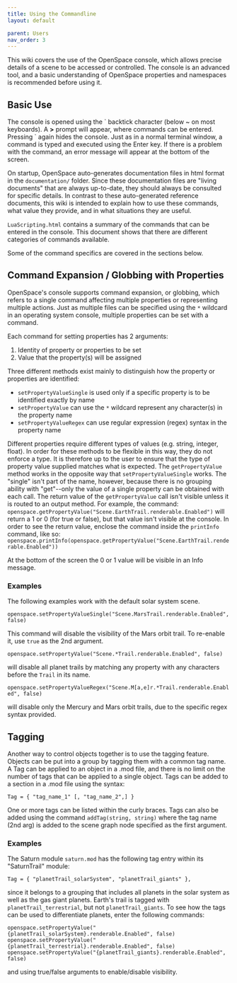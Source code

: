 ```yaml
---
title: Using the Commandline
layout: default

parent: Users
nav_order: 3
---
```


This wiki covers the use of the OpenSpace console, which allows precise details of a scene to be accessed or controlled.  The console is an advanced tool, and a basic understanding of OpenSpace properties and namespaces is recommended before using it.

## Basic Use
The console is opened using the \` backtick character (below ~ on most keyboards). A **>** prompt will appear, where commands can be entered. Pressing \` again hides the console.  Just as in a normal terminal window, a command is typed and executed using the Enter key.  If there is a problem with the command, an error message will appear at the bottom of the screen.

On startup, OpenSpace auto-generates documentation files in html format in the `documentation/` folder.  Since these documentation files are "living documents" that are always up-to-date, they should always be consulted for specific details.  In contrast to these auto-generated reference documents, this wiki is intended to explain how to use these commands, what value they provide, and in what situations they are useful.

`LuaScripting.html` contains a summary of the commands that can be entered in the console.  This document shows that there are different categories of commands available.

Some of the command specifics are covered in the sections below.

## Command Expansion / Globbing with Properties
OpenSpace's console supports command expansion, or globbing, which refers to a single command affecting multiple properties or representing multiple actions.  Just as multiple files can be specified using the `*` wildcard in an operating system console, multiple properties can be set with a command.

Each command for setting properties has 2 arguments:
1. Identity of property or properties to be set
2. Value that the property(s) will be assigned

Three different methods exist mainly to distinguish how the property or properties are identified: 
* `setPropertyValueSingle` is used only if a specific property is to be identified exactly by name
* `setPropertyValue` can use the `*` wildcard represent any character(s) in the property name
* `setPropertyValueRegex` can use regular expression (regex) syntax in the property name

Different properties require different types of values (e.g. string, integer, float).  In order for these methods to be flexible in this way, they do not enforce a type.  It is therefore up to the user to ensure that the type of property value supplied matches what is expected.
The `getPropertyValue` method works in the opposite way that `setPropertyValueSingle` works.  The "single" isn't part of the name, however, because there is no grouping ability with "get"--only the value of a single property can be obtained with each call.  The return value of the `getPropertyValue` call isn't visible unless it is routed to an output method.  For example, the command:
`openspace.getPropertyValue("Scene.EarthTrail.renderable.Enabled")`
will return a 1 or 0 (for true or false), but that value isn't visible at the console.  In order to see the return value, enclose the command inside the `printInfo` command, like so:
`openspace.printInfo(openspace.getPropertyValue("Scene.EarthTrail.renderable.Enabled"))`

At the bottom of the screen the 0 or 1 value will be visible in an Info message.

### Examples
The following examples work with the default solar system scene.

`openspace.setPropertyValueSingle("Scene.MarsTrail.renderable.Enabled", false)`

This command will disable the visibility of the Mars orbit trail.  To re-enable it, use `true` as the 2nd argument.

`openspace.setPropertyValue("Scene.*Trail.renderable.Enabled", false)`

will disable all planet trails by matching any property with any characters before the `Trail` in its name.

`openspace.setPropertyValueRegex("Scene.M[a,e]r.*Trail.renderable.Enabled", false)`

will disable only the Mercury and Mars orbit trails, due to the specific regex syntax provided.

## Tagging
Another way to control objects together is to use the tagging feature.  Objects can be put into a group by tagging them with a common tag name. A Tag can be applied to an object in a .mod file, and there is no limit on the number of tags that can be applied to a single object.  Tags can be added to a section in a .mod file using the syntax:

`Tag = { "tag_name_1" [, "tag_name_2",] }`

One or more tags can be listed within the curly braces.  Tags can also be added using the command `addTag(string, string)` where the tag name (2nd arg) is added to the scene graph node specified as the first argument.

### Examples
The Saturn module `saturn.mod` has the following tag entry within its "SaturnTrail" module:

`Tag = { "planetTrail_solarSystem", "planetTrail_giants" },`

since it belongs to a grouping that includes all planets in the solar system as well as the gas giant planets.  Earth's trail is tagged with `planetTrail_terrestrial`, but not `planetTrail_giants`.  To see how the tags can be used to differentiate planets, enter the following commands:
```
openspace.setPropertyValue("{planetTrail_solarSystem}.renderable.Enabled", false)
openspace.setPropertyValue("{planetTrail_terrestrial}.renderable.Enabled", false)
openspace.setPropertyValue("{planetTrail_giants}.renderable.Enabled", false)
```
and using true/false arguments to enable/disable visibility.
